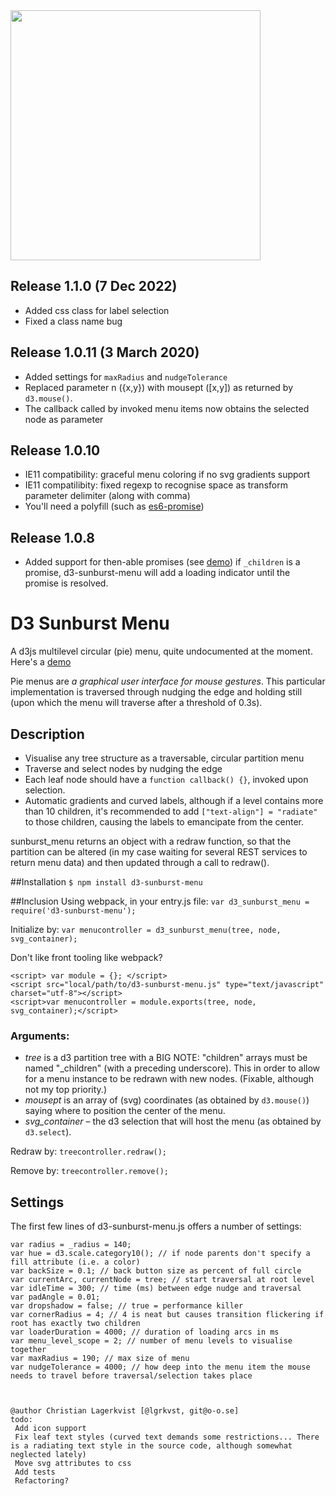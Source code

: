 <img src="https://raw.githubusercontent.com/lgrkvst/d3-sunburst-menu/master/img/observatory.jpg" width="400">

## Release 1.1.0 (7 Dec 2022)

- Added css class for label selection
- Fixed a class name bug

## Release 1.0.11 (3 March 2020)

- Added settings for `maxRadius` and `nudgeTolerance`
- Replaced parameter n ({x,y}) with mousept ([x,y]) as returned by `d3.mouse()`.
- The callback called by invoked menu items now obtains the selected node as parameter

## Release 1.0.10

- IE11 compatibility: graceful menu coloring if no svg gradients support
- IE11 compatilibity: fixed regexp to recognise space as transform parameter delimiter (along with comma)
- You'll need a polyfill (such as [es6-promise](https://github.com/stefanpenner/es6-promise))

## Release 1.0.8

- Added support for then-able promises (see [demo](https://rawgit.com/lgrkvst/d3-sunburst-menu/master/demo/d3-sunburst-demo.html))
  if `_children` is a promise, d3-sunburst-menu will add a loading indicator until the promise is resolved.

# D3 Sunburst Menu

A d3js multilevel circular (pie) menu, quite undocumented at the moment. Here's a [demo](https://rawgit.com/lgrkvst/d3-sunburst-menu/master/demo/d3-sunburst-demo.html)

Pie menus are _a graphical user interface for mouse gestures_. This particular implementation is traversed through nudging the edge and holding still (upon which the menu will traverse after a threshold of 0.3s).

## Description

- Visualise any tree structure as a traversable, circular partition menu
- Traverse and select nodes by nudging the edge
- Each leaf node should have a `function callback() {}`, invoked upon selection.
- Automatic gradients and curved labels, although if a level contains more than 10 children, it's recommended to add `["text-align"] = "radiate"` to those children, causing the labels to emancipate from the center.

sunburst_menu returns an object with a redraw function, so that the partition can be altered (in my case waiting for several REST services to return menu data) and then updated through a call to redraw().

##Installation
`$ npm install d3-sunburst-menu`

##Inclusion
Using webpack, in your entry.js file:
`var d3_sunburst_menu = require('d3-sunburst-menu');`

Initialize by:
`var menucontroller = d3_sunburst_menu(tree, node, svg_container);`

Don't like front tooling like webpack?

```
<script> var module = {}; </script>
<script src="local/path/to/d3-sunburst-menu.js" type="text/javascript" charset="utf-8"></script>
<script>var menucontroller = module.exports(tree, node, svg_container);</script>
```

### Arguments:

- _tree_ is a d3 partition tree with a BIG NOTE: "children" arrays must be named "\_children" (with a preceding underscore). This in order to allow for a menu instance to be redrawn with new nodes. (Fixable, although not my top priority.)
- _mousept_ is an array of (svg) coordinates (as obtained by `d3.mouse()`) saying where to position the center of the menu.
- _svg_container_ – the d3 selection that will host the menu (as obtained by `d3.select`).

Redraw by:
`treecontroller.redraw();`

Remove by:
`treecontroller.remove();`

## Settings

The first few lines of d3-sunburst-menu.js offers a number of settings:

    var radius = _radius = 140;
    var hue = d3.scale.category10(); // if node parents don't specify a fill attribute (i.e. a color)
    var backSize = 0.1; // back button size as percent of full circle
    var currentArc, currentNode = tree; // start traversal at root level
    var idleTime = 300; // time (ms) between edge nudge and traversal
    var padAngle = 0.01;
    var dropshadow = false; // true = performance killer
    var cornerRadius = 4; // 4 is neat but causes transition flickering if root has exactly two children
    var loaderDuration = 4000; // duration of loading arcs in ms
    var menu_level_scope = 2; // number of menu levels to visualise together
    var maxRadius = 190; // max size of menu
    var nudgeTolerance = 4000; // how deep into the menu item the mouse needs to travel before traversal/selection takes place



    @author Christian Lagerkvist [@lgrkvst, git@o-o.se]
    todo:
     Add icon support
     Fix leaf text styles (curved text demands some restrictions... There is a radiating text style in the source code, although somewhat neglected lately)
     Move svg attributes to css
     Add tests
     Refactoring?
